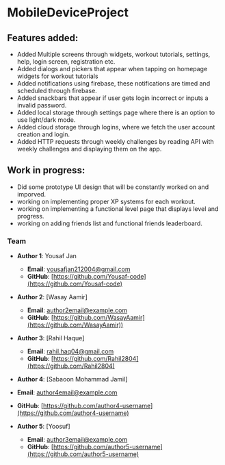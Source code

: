 # MobileDeviceProject

## Features added:

-   Added Multiple screens through widgets, workout tutorials, settings, help, login screen, registration etc.
-   Added dialogs and pickers that appear when tapping on homepage widgets for workout tutorials
-   Added notifications using firebase, these notifications are timed and scheduled through firebase.
-   Added snackbars that appear if user gets login incorrect or inputs a invalid password. 
-   Added local storage through settings page where there is an option to use light/dark mode.
-   Added cloud storage through logins, where we fetch the user account creation and login.
-   Added HTTP requests through weekly challenges by reading API with weekly challenges and displaying them on the app.

## Work in progress:

-   Did some prototype UI design that will be constantly worked on and imporved.
-   working on implementing proper XP systems for each workout.
-   working on implementing a functional level page that displays level and progress.
-   working on adding friends list and functional friends leaderboard.

### Team

- **Author 1**: Yousaf Jan  
  - **Email**: [yousafjan212004@gmail.com](mailto:yousafjan212004@gmail.com)  
  - **GitHub**: [https://github.com/Yousaf-code](https://github.com/Yousaf-code)

- **Author 2**: [Wasay Aamir]  
  - **Email**: [author2email@example.com](mailto:author2email@example.com)  
  - **GitHub**: [https://github.com/WasayAamir](https://github.com/WasayAamir))

- **Author 3**: [Rahil Haque]  
  - **Email**: [rahil.haq04@gmail.com](mailto:rahil.haq04@gmail.com)  
  - **GitHub**: [https://github.com/Rahil2804](https://github.com/Rahil2804)

 - **Author 4**: [Sabaoon Mohammad Jamil]  
  - **Email**: [author4email@example.com](mailto:author4email@example.com)  
  - **GitHub**: [https://github.com/author4-username](https://github.com/author4-username)

- **Author 5**: [Yoosuf]  
  - **Email**: [author3email@example.com](mailto:author3email@example.com)  
  - **GitHub**: [https://github.com/author5-username](https://github.com/author5-username)



